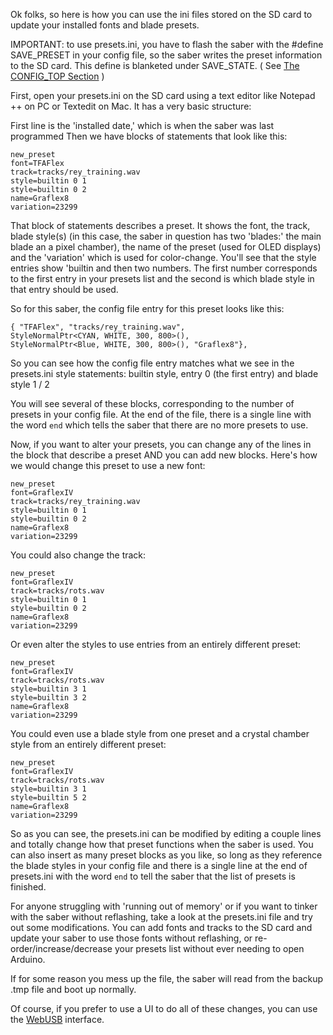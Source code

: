 Ok folks, so here is how you can use the ini files stored on the SD card to update your installed fonts and blade presets.

IMPORTANT: to use presets.ini, you have to flash the saber with the #define SAVE_PRESET in your config file, so the saber writes the preset information to the SD card. This define is blanketed under SAVE_STATE. ( See [The CONFIG_TOP Section](the-config_top-section.md) )

First, open your presets.ini on the SD card using a text editor like Notepad ++ on PC or Textedit on Mac. It has a very basic structure:

First line is the 'installed date,' which is when the saber was last programmed
Then we have blocks of statements that look like this:

    new_preset
    font=TFAFlex
    track=tracks/rey_training.wav
    style=builtin 0 1
    style=builtin 0 2
    name=Graflex8
    variation=23299

That block of statements describes a preset. It shows the font, the track, blade style(s) (in this case, the saber in question has two 'blades:' the main blade an a pixel chamber), the name of the preset (used for OLED displays) and the 'variation' which is used for color-change. You'll see that the style entries show 'builtin and then two numbers. The first number corresponds to the first entry in your presets list and the second is which blade style in that entry should be used.

So for this saber, the config file entry for this preset looks like this:

    { "TFAFlex", "tracks/rey_training.wav",
    StyleNormalPtr<CYAN, WHITE, 300, 800>(),
    StyleNormalPtr<Blue, WHITE, 300, 800>(), "Graflex8"},

So you can see how the config file entry matches what we see in the presets.ini style statements: builtin style, entry 0 (the first entry) and blade style 1 / 2

You will see several of these blocks, corresponding to the number of presets in your config file. At the end of the file, there is a single line with the word `end` which tells the saber that there are no more presets to use.

Now, if you want to alter your presets, you can change any of the lines in the block that describe a preset AND you can add new blocks. Here's how we would change this preset to use a new font:

    new_preset
    font=GraflexIV
    track=tracks/rey_training.wav
    style=builtin 0 1
    style=builtin 0 2
    name=Graflex8
    variation=23299

You could also change the track:

    new_preset
    font=GraflexIV
    track=tracks/rots.wav
    style=builtin 0 1
    style=builtin 0 2
    name=Graflex8
    variation=23299

Or even alter the styles to use entries from an entirely different preset:

    new_preset
    font=GraflexIV
    track=tracks/rots.wav
    style=builtin 3 1
    style=builtin 3 2
    name=Graflex8
    variation=23299

You could even use a blade style from one preset and a crystal chamber style from an entirely different preset:

    new_preset
    font=GraflexIV
    track=tracks/rots.wav
    style=builtin 3 1
    style=builtin 5 2
    name=Graflex8
    variation=23299

So as you can see, the presets.ini can be modified by editing a couple lines and totally change how that preset functions when the saber is used. You can also insert as many preset blocks as you like, so long as they reference the blade styles in your config file and there is a single line at the end of presets.ini with the word `end` to tell the saber that the list of presets is finished.

For anyone struggling with 'running out of memory' or if you want to tinker with the saber without reflashing, take a look at the presets.ini file and try out some modifications. You can add fonts and tracks to the SD card and update your saber to use those fonts without reflashing, or re-order/increase/decrease your presets list without ever needing to open Arduino.

If for some reason you mess up the file, the saber will read from the backup .tmp file and boot up normally.

Of course, if you prefer to use a UI to do all of these changes, you can use the [WebUSB](webusb.md) interface.
